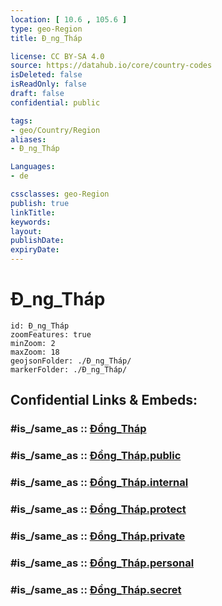 ```yaml
---
location: [ 10.6 , 105.6 ] 
type: geo-Region
title: Ð_ng_Tháp

license: CC BY-SA 4.0
source: https://datahub.io/core/country-codes
isDeleted: false
isReadOnly: false
draft: false
confidential: public

tags:
- geo/Country/Region
aliases:
- Ð_ng_Tháp

Languages:
- de

cssclasses: geo-Region
publish: true
linkTitle: 
keywords: 
layout: 
publishDate: 
expiryDate: 
---
```


# Ð_ng_Tháp

```leaflet
id: Ð_ng_Tháp
zoomFeatures: true 
minZoom: 2 
maxZoom: 18
geojsonFolder: ./Ð_ng_Tháp/
markerFolder: ./Ð_ng_Tháp/
```


## Confidential Links & Embeds: 

### #is_/same_as :: [Đồng_Tháp](/_Standards/Earth/Continent/Asia/Asia~South~East/Vietnam/Provinces~Vietnam/Đồng_Tháp.md) 

### #is_/same_as :: [Đồng_Tháp.public](/_public/Earth/Continent/Asia/Asia~South~East/Vietnam/Provinces~Vietnam/Đồng_Tháp.public.md) 

### #is_/same_as :: [Đồng_Tháp.internal](/_internal/Earth/Continent/Asia/Asia~South~East/Vietnam/Provinces~Vietnam/Đồng_Tháp.internal.md) 

### #is_/same_as :: [Đồng_Tháp.protect](/_protect/Earth/Continent/Asia/Asia~South~East/Vietnam/Provinces~Vietnam/Đồng_Tháp.protect.md) 

### #is_/same_as :: [Đồng_Tháp.private](/_private/Earth/Continent/Asia/Asia~South~East/Vietnam/Provinces~Vietnam/Đồng_Tháp.private.md) 

### #is_/same_as :: [Đồng_Tháp.personal](/_personal/Earth/Continent/Asia/Asia~South~East/Vietnam/Provinces~Vietnam/Đồng_Tháp.personal.md) 

### #is_/same_as :: [Đồng_Tháp.secret](/_secret/Earth/Continent/Asia/Asia~South~East/Vietnam/Provinces~Vietnam/Đồng_Tháp.secret.md)

